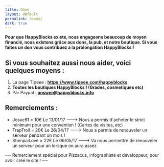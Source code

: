 ```yaml
---
title: Dons
layout: default
permalink: /dons/
dark: true
---
```


**Pour que HappyBlocks existe, nous engageons beaucoup de moyen financié, nous existons grâce aux dons, la pub, et notre boutique. Si vous faites un don vous contribuez a la prolongation HappyBlocks !**


## Si vous souhaitez aussi nous aider, voici quelques moyens :

 1. La page Tipeee :  **https://www.tipeee.com/happyblocks**
 2. **Toutes les boutiques HappyBlocks ! (Grades, cosmetiques etc)**
 3. Par Paypal : **answer@happyblocks.info**

## Remerciements :

- Josue61 =  10€ Le 13/01/17 ---> Nous a permis d'acheter le strict minimum pour une convention ! (Cartes de visites, etc)
- TrapTroll = 20€ Le 26/04/17 ---> Nous a permis de renouveler un serveur pendant un mois !
- ShenpaiLove = 22€ Le 06/05/17 ---> Va nous permettre de renouveler un serveur pour an lorsque on aura assez



--- Remerciement spécial pour Pizzacus, infographiste et développeur, pour avoir créé le site ! ---